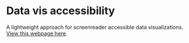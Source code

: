 # Data vis accessibility
A lightweight approach for screenreader accessible data visualizations. [View this webpage here](https://mmontesanonyc.github.io/data-viz-accessibility/).


